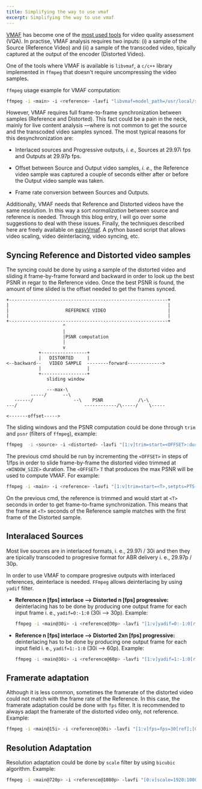 ```yaml
---
title: Simplifying the way to use vmaf
excerpt: Simplifying the way to use vmaf
---
```



[VMAF](https://github.com/Netflix/vmaf) has become one of the [most used tools](https://netflixtechblog.com/vmaf-the-journey-continues-44b51ee9ed12) for video quality assessment (VQA). In practise, VMAF analysis requires two inputs: (i) a  sample of the Source (Reference Video) and (ii) a sample of the transcoded video, tipically captured at the output of the encoder (Distorted Video).

One of the tools where VMAF is available is `libvmaf`, a `c/c++` library implemented in `ffmpeg`  that doesn't require uncompressing the video samples.

`ffmpeg`  usage example for VMAF computation:

```bash
ffmpeg -i <main> -i <reference> -lavfi "libvmaf=model_path=/usr/local/share/model/vmaf_v0.6.1.pkl" -f null -
```

However, VMAF requires full frame-to-frame synchronization between samples (Reference and Distorted). This fact could be a  pain in the neck, mainly for live content analysis —where is not common to get the source and the transcoded video samples synced. The most typical reasons for this desynchronization are:

* Interlaced sources and Progressive outputs, *i. e.,* Sources at 29.97i fps and Outputs at 29.97p fps.

* Offset between Source and Output video samples, *i. e.,* the Reference video sample was captured a couple of seconds either  after or before the Output video sample was taken.

* Frame rate conversion between Sources and Outputs.

Additionally, VMAF needs that Reference and Distorted videos have the same resolution. In this way a sort *normalization* between source and reference is needed. Through this blog entry, I will go over some suggestions to deal with these issues. Finally, the techniques described here are freely available on [easyVmaf](https://github.com/gdavila/easyVmaf). A python based script that allows video scaling, video deinterlacing, video syncing, etc.

## Syncing Reference and Distorted video samples

The syncing could be done by using a sample of the distorted video and sliding it frame-by-frame forward and backward in order to look up the best PSNR in regar to the Reference video. Once the best PSNR is found, the amount of time slided is the offset needed to get the frames synced.

   ```
   +-----------------------------------------------------------+
   |                                                           |
   |                     REFERENCE VIDEO                       |
   |                                                           |
   +-----------------------------------------------------------+
                        ^
                        |
                        |PSNR computation
                        |
                        v
               +-----------------+
               |   DISTORTED     |
   <--backward--   VIDEO SAMPLE  --------forward------------->
               |                 |
               +-----------------+
                  sliding window

                  ---max-\
            -----/      --\
      ------/               --\    PSNR             /\-\
   ---/                         ------------/\-----/    \-----

   <-------offset----->
   ```

The sliding windows and the PSNR computation could be done through `trim` and `psnr` (filters of `ffmpeg`), example:

```bash
ffmpeg  -i <source> -i <distorted> -lavfi "[1:v]trim=start=<OFFSET>:duration=<WINDOW_SIZE>,setpts=PTS-STARTPTS[distorted];[0:v][distorted]psnr=stats_file=psnr.log" -f null -
```

The previous cmd should be run by incrementing the `<OFFSET>` in steps of 1/fps in order to slide frame-by-frame the distorted video  trimmed at `<WINDOW_SIZE>` duration. The `<OFFSET>` `T` that produces the max PSNR will be used to compute VMAF. For example:

```bash
ffmpeg -i <main> -i <reference> -lavfi "[1:v]trim=start=<T>,setpts=PTS-STARTPTS[ref];[0:v][ref]libvmaf=model_path=/usr/local/share/model/vmaf_v0.6.1.pkl" -f null -
```

On the previous cmd, the reference is trimmed and would start at `<T>` seconds in order to get frame-to-frame synchronization. This means that the frame at `<T>` seconds  of the Reference sample matches with the first frame of the Distorted sample.

## Interalaced Sources

Most live sources are in interlaced formats, i. e., 29.97i / 30i and then they are tipically transcoded to progresive format for ABR delivery i. e., 29.97p / 30p.

In order to use VMAF to compare progresive outputs with interlaced references, deinterlace is needed. `FFmpeg` allows deinterlacing by using `yadif` filter.

* **Reference n [fps] interlace —> Distorted n [fps] progressive:** deinterlacing has to be done by producing one output frame for each input frame i. e., `yadif=0:-1:0` (30i —> 30p). Example:
  
    ```bash
   ffmpeg -i <main@30i> -i <reference@30p> -lavfi "[1:v]yadif=0:-1:0[ref];[0:v][ref]libvmaf=model_path=/usr/local/share/model/vmaf_v0.6.1.pkl" -f null -
   ```

* **Reference n [fps] interlace —> Distorted 2xn [fps] progressive:** deinterlacing has to be done by producing one output frame for each input field i. e., `yadif=1:-1:0` (30i —> 60p). Example:
  
    ```bash
   ffmpeg -i <main@30i> -i <reference@60p> -lavfi "[1:v]yadif=1:-1:0[ref];[0:v][ref]libvmaf=model_path=/usr/local/share/model/vmaf_v0.6.1.pkl" -f null -
   ```

## Framerate adaptation

Although it is less common, sometimes the framerate of the distorted video could not match with the frame rate of the Reference. In this case, the framerate adaptation could be done with `fps` filter. It is recommended to always adapt the framerate of the distorted video only, not reference. Example:

```bash
ffmpeg -i <main@15i> -i <reference@30i> -lavfi "[1:v]fps=fps=30[ref];[0:v][ref]libvmaf=model_path=/usr/local/share/model/vmaf_v0.6.1.pkl" -f null -
```

## Resolution Adaptation

Resolution adaptation could be done by `scale` filter by using `bicubic` algorithm. Example:

```bash
ffmpeg -i <main@720p> -i <reference@1080p> -lavfi "[0:v]scale=1920:1080:flags=bicubic[main];[main][1:v]libvmaf=model_path=/usr/local/share/model/vmaf_v0.6.1.pkl" -f null -
```
